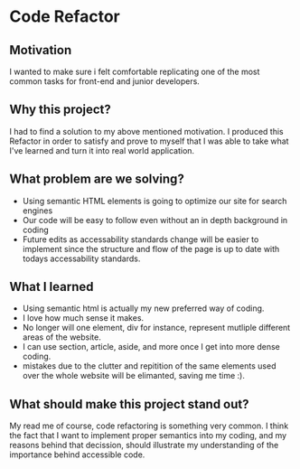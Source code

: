  # Code Refactor

## Motivation
I wanted to make sure i felt comfortable replicating one of the most common tasks for front-end and junior developers. 

## Why this project?
I had to find a solution to my above mentioned motivation. I produced this Refactor in order to satisfy and prove to myself that I was able to take what I've learned and turn it into real world application.

## What problem are we solving?
* Using semantic HTML elements is going to optimize our site for search engines
* Our code will be easy to follow even without an in depth background in coding
* Future edits as accessability standards change will be easier to implement since the structure and flow of the page is up to date with todays accessability standards.

## What I learned
* Using semantic html is actually my new preferred way of coding. 
* I love how much sense it makes.
* No longer will one element, div for instance, represent mutliple different areas of the website. 
* I can use section, article, aside, and more once I get into more dense coding.
* mistakes due to the clutter and repitition of the same elements used over the whole website will be elimanted, saving me time :).

## What should make this project stand out?
My read me of course, code refactoring is something very common. I think the fact that I want to implement proper semantics into my coding, and my reasons behind that decission, should illustrate my understanding of the importance behind accessible code.
